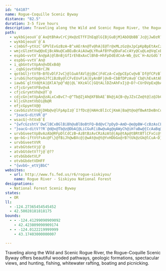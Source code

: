 ```yaml
---
id: "64107"
name: Rogue-Coquille Scenic Byway
distance: "82.5"
duration: 3-5 five hours
description: Traveling along the Wild and Scenic Rogue River, the Rogue-Coquille Scenic Byway offers beautiful wooded pathways, geologic formations, spectacular views, and hunting, fishing, whitewater rafting, boating and picnicking.
path:
  - wykbGjeouV`@`Ax@tBhAvCrCjHx@zETfFIhEq@lG{BjGuBjM}AbDQbBB`Jc@jJwDzR?pDf@zAjBbJjCrFf@UxCJtEjAlCtA~AvBzAhDlB`CQtGZlCfDhFtB~@nG`BhWbBpFhAlKjD~I~DbQnEdFbG|AdDlDhNh@vGAnJ?xHOvFcCpK_EhImA|EFfBpAfF`DzE~@n@VZr@\jAh@rFLfDm@hDJrC|@tCfCdB`Ep@|EG`Jz@`P~@xCdBxClFjEjEtB`ChBlAfBpBhEbIfT|A~BrEhExArCv@zBT`CUxBeAfCwA`CyBtHShGV|Hc@bGm@nSHbFbBdJBZd@jBhOz`@~@nCJR`AhAdAjB|BlBxEpD|Et@bBc@vCmBzCa@zCpBxA?pBg@hBKdDEf@HpJFPCd\JjECb@BxDt@\v@bA~ER`@n@rAz@fChAfCrF`C`B~Cr@p@~@\hIbAhDnBdIlCdCxE~@~DrExI`AfDx@lCxAlBhBlDJhBGtHd@pAvC|Bj@`AZzEtFfWl@vBtChQUjLUlINfD~@dExBjFrCrB`A`EXl@xAjEv@tCvDtJzDbEvBJbA`MBvAn@vG
  - wykbGjeouV`@`A
  - c|mbGf~ytVzC`GPVlEvGzBzA~B^xAErAn@Tv@hA|E@Tr@xMLzGz@xJpCpKpBpEtAxCzBxIpEbWdDdKfCpFtAvAtB~D|C\pEYbEPjRrEtHeAzDgBb@w@pHhAf@d@h@bBnLzLjBxDdA`GTbEeCxVH|ErAfIEzIi@~B]XeAzBG|@^xCiB`GuA|FqCjEmDdJsGzS}@tHq@dJ]pQeBjOeArCyCzD{BlCmJnPcAlD?v@tGzIzDdJvCfBjB?lBw@hEwExD{B|AQx@e@hCjDTbBIzBo@nBiC~CqLhQcIzCeCtAyFvEeD`EwAxDG~CLfBlDpFf@zAAbA}AxDg@jDiAz[LpF^jJg@rCOlDhAbFPpDc@~@iDnBgCzFsAlEKtAa@lA_BvBmApHuC|G}@dC]`F[pE?hFMdEh@tG
  - wmjcGlzmtVw@@oEjBcANu@CaBEuBcAiAUw@LYRuAfBYPu@DaFaCcAYy@Cu@Le@VqCxBu@Ti@GeAaBYQYA_@DcBfAoAd@wA@i@Ma@_@Sm@Ee@@y@VmBx@eCd@sC@mAWeAwEiJw@cAuAaAe@w@_A}FI_BDe@N_@r@eA^_AHiAMkAO_@k@m@mAq@uA_@sA@}CvAsAXy@Gu@YsAeAcBsB_CsBc@_CS_@_CsBS_@_@sAS]{@m@e@mASsBCsBVmBdAsCNw@IiAyAwCe@oCm@oAUUy@QoBJy@QUSQ_@KgAH_Bd@qAr@a@bBQh@q@N}ACy@UeAo@k@cFw@eDoBw@}@qCoA[EsADgAW[?_B\]Ec@_@O]eAuESsIQs@_@g@c@_@_AKg@QeAiCu@}@O_@aBcGQ]c@YsDa@c@c@k@{AF_Ab@{@\kAN}Bp@cFBe@Oy@u@}Aq@[_CEyBs@m@DyBz@yDOoBe@w@T{A|AGpANt@rC`@Ht@Uz@kFfAgDfD_ANkA[wAiBUw@PsA\cB?uBYi@y@cAcCYoD}BmBgFQaKv@cFGyAa@c@kAZgAdBiClCyAvBmA@Ji@~@kBZsAU_A_@Si@BaAl@gFdFsACsAm@eBiAiBuB_CaF_AyByBoCiB[yB@}FdBcCq@oFcD_Bc@oB_CaB{CgDkGy@cBmAkEmAqC{AiD{@uDc@}@cByAa@o@eDiGiAuBiCkCuCmA_C{Ac@c@q@_AYW_A{@eAkAuBuAeA}@YiAk@yK]yAo@g@iB_Am@?aARi@KYm@?mAOkAmD{J_@k@c@[mBm@UWEQ@a@Xm@vAeBzAwCpC}DHw@Ce@Sa@WSi@EYNyBhDqD`Dy@z@yCpEe@nAi@pCCd@JrBKfAu@~@eF`Da@|@WzCe@v@e@RgARuDy@qB?qA^iA~@w@xA_BrBo@jAmAbDYxAeAzJOv@s@xAe@^g@R[DuNLoBp@}@f@c@d@o@`BQrBD`EXdHCv@[f@YL]?}Bg@oHj@]Ho@AoAYmALoBl@_AdA{HrKsA`D}A`Ge@x@mAp@yGx@{ECeAHwGlBmE~A}Gl@sAQsBeAcB[kI_@gJw@uABs@ReB~@sAlAkDfMo@t@_Ad@wEr@cA\aAd@gClCO`@IjAHdHEb@_@bAm@l@{Aj@mCl@y@@sAUcCgA_Aq@gFgFoAq@cASwAEuAFmHhCcANy@B}C_@oCQ_HAqBFwGvAwAIoAe@}BaByAy@y@?cH~A_@@s@OyA_A}ByByCqA]Y_ByCk@m@gAs@_AsB_@{D_@wAoAeDuDmHy@y@_Ai@gEsB{@w@o@eAsA_DSu@KkATaEEmASgA_AoD[yAGy@BiAJy@\yAR}Aj@}GB_B]gK[yAsA_De@oCGkAFmAd@gD^_EhAgH^uMC_B[aEYyAe@wAmF}McB_Dw@eEEuB\uHEwAZsBTy@pBeCjBcEb@_BHy@EwBc@iBoA_Dg@{Dy@sDsCqI{AsCuN_UwBmBkAe@cCe@mCJoATyMpEsEt@_J~BuEb@iAr@s@n@oAvBYRYDy@a@}AwBkAaAm@E{Hf@i@Ge@YiCgC_Aq@cA_@iDe@iB{@sAYm@CsAVsGzBeAPqCDoCIwEJgAGWKyA_BcBsAwBgDoByB_KoGuBqBaDaEoAk@uAMsARaJ`FsA\_CIkKuBy@?o@ZYX}CdF_BrBeL`Gy@x@]j@Qt@G~@LpHIbE[~DY|A_@tAyAxC}C~DsA`DcAtG_@vAmDtHe@rA_@xA_AtGc@vAyArCcE|GeGzMu@bAy@r@gB~@_FfCgSnLuDdD_@f@wBxEgH~FsDlCsBx@iBFyRKgCJuB~AuM|M}AbAmBEmDk@{MKkCa@qEgAiAKoC@i@Pc@XyAzBi@pA_@tAO|BDlBNjAd@nAfBjBTj@LrBId@c@z@wD`EyBdBeA\mC^cFfAaBJsBQw@JwBz@uNjDsEt@cAb@o@t@y@b@y@TyCb@mAD}B^o@R_ErBsBlBwB~Ao@dAi@xD_@tAUxAC~AH~AhAlG?`BIf@[|@wBlByEfI}ChDYt@u@tFYd@_BhCmBjBaAvDOzKa@vCiAX}A|A_@DgFDqIOoAIqH@_D^{l@`QkKlD_CdBw@`AQ`@]rAY~BkAlOmA`H_C`Kg@nAk@hAcD`E}DxF_@dAy@hE_AjHgAfGSn@kApB?x@h@rEbBtEXlDj@xB?x@Yl@sBxBo@dAo@fAoAdDs@xDS`EBx@XdCElAg@fBq@jAwE`E_AjBi@r@eLxE}@n@[h@g@fBOxCQZYJi@My@sAqNc]kBaCoDgDeAe@kCq@gGyCaBMi@DgAXiElBy@p@s@fAe@pA]xAE`BB`BN|A`@hBFd@YfFDbBtA`F?jAUn@cAdBUfA[jD_@tAqCxE_DdEi@nA_@vAO~AD`Bx@zGZxAr@hA|ArA^`ANv@NzACx@Yj@WLm@Bu@QuGqB{QoMuJiH_AiBwBuFuBoM_AmDgDaIo@gAyBeBs@gA_@wAs@{Ge@sAcBkCgD{DgKuFaEkC}MoLmBq@y@Gi@DeAXkGlCyEzCWJ{@Ds@Y_BqAcAa@eAYwDW_Ag@m@q@Uq@Y{AU{Dc@yAo@eAy@w@eA[wE@qUvAeALgA\_Ah@u@~@i@pA]xAGlBNrArA~ChBtI~@lHxChPBx@SjBu@rAg@XaB`@wERmCYmEaAgAKeDVwB@eAE}GoAi@CsAVs@d@Q^y@rDc@nA_@j@c@^e@RuJx@cAb@}DrCiChA}BhBi@RiB^uCRmCtAuH|BoEdAcDtAwD\eATYPmBzBgDdBa@p@s@rAsAfGBxBXtASjDRfArBnGV~D|@pBrFbJr@dAzGnHhBdCrA~CrCnIZvAHlAIlA_D`Ni@lAs@~@cE~BsD`D_M`Iy@x@iBfCi@pAcAjD[f@wIzFc@b@c@z@s@lCkCxEs@dAyBfBs@`A_AlDm@nAeDzDaAfBeBfAqElEuAbCcBbAS^Eb@D`G[~@yBr@o@l@YlBM^}B~A{BxDaClFkCzE}C~DqBrBcBtBaBxD{FpEeAr@y@RY?w@Wg@u@Ie@EsBZmBfCkDrIiOnJiSNgAImCrA}DX{A@mAIy@k@qCc@sAu@aAsBsBsAkEyA{Co@aAYY_Ae@qAWaA_@gFoE_BcAaGaAePgGcCsAyBeBcAk@sAYy@BeARaAf@y@|@k@lAiAxDmAtCo@fAy@|@{@r@cAd@qErAeCdA}B`B}G`GkE~C}FnDeCnAcAZaCLk@AwAYkCeAq@s@qAyB{IoRiAyCgAsDeCwMy@_DcA_CgDgEcEaE_CyAmGqCqC_Bu@m@wDuDoC_EwDuGyBwFyEePoJy]iAcDyAeBoBuAcOoFuAw@mAmAk@}@mAiCsBkGiD{Ls@mA}@g@WQOfCQ|@{@xBkG|Kk@r@wAlAcHjEeAx@wDxEmCbEeApA}@p@y@`@cAPcC?eD]mBAgC^mFfBoExBwAxA_AzAe@pAmCnKsA~DoB`Di@l@aCnBuNzG_VhKu@VwALsD_@s@Vi@l@_B`E_Av@cGrCg@b@cD~GY~@K~@?tIYpBU~@o@lA}AxA}@X_BJmF?aYsDeBOgiAgCcBBiBRiBl@yBzA}BvCyBnDcBvB_CdB}Bt@{MpB}Dx@sC`AyCrAqGpE_TjSqDfEmF`HqVn\_DxD_C|BkEpDsE`DmGdD}WhLgEpCsDlD}ElGiTx[sElGkJfIgHfH}DrCgClAoErAqCb@sCLqMK}GWsASaCs@_CmAqKyGcB{@iA_@_AKsAEcBPiCt@cAj@}@v@aAnAwA~BsJrRgCnDo@l@gAl@kA^mBNoAK_Cs@iM_IiAa@iCe@o_@_BwHMo_@zAmEd@uBj@cDrA}BnAsDnCySlRiBvAsAr@cCr@}@L{Pt@mBRsB^wE~BkL|JcBjBkAnBcAdCiD~D]l@
  - espbG~vvtV`An@pA|@lBnBjGfIrEhBxAxClBhB~HhFpDdEdCnA~Wb_@zC`H~AzGdG`M
  - espbG~vvtV`An@
  - i_qbGntvtVpAn@vDExBd@
  - _cqbGjovtVhBrCJN
  - qotbGl}rtVfB~BfEvDlFJvC}@lGuAfAVl@j@bC|FdCzA~Cv@pCEpCv@vB`Df@fCPzBl@`BhAp@lBP~@Kt@kFzAaBp@JhAR@H\hBEbBc@zBi@hA_A|EqAfCqAjE?lCFbBVv@bBlB~@XlFVpAbApHzIvBjEBzFb@zBd@hAbE~DpBnC
  - irubG|hotVp@nGJfCiBzBy@lCFvEUvFiA|EyAnBF|@vB~CbBfDPzAv@`Cb@\hEvAtAhAvArBfBzClEvKbAnE`EtJlC`F
  - iawbG`gltVd@tA|@XlA?p@^d@|@L`HXzAlC|GQtALlDZnAhFxIj@~D?~CUrDVpEx@bAvDlCb@p@l@PzDaCfDDVD^pAKv@]xCDxDb@zAn@|F
  - cfjcGrymtVFBv@vA
  - cfjcGrymtVh@x@T`@
  - cdjcGn|mtVpAn@zALxCxBvC?~@^Tb@ZjAh@XFBbAE`Bk@jA{B~@yJZsCZe@t@]z@JbCQlGe@zA_@bAcAl@_DBcBgCsJIi@{A}LUiITaBdDsEbCaCl@mBPaERa@f@eApAcAt@kAh@gBp@mDfAcB~@j@zBnG~BfDdCp@pGJlCzAz@?bCiAp@oBbCeEh@aBi@cBgEqEs@iAk@qGJQrAd@bAhAlAh@zAWb@w@h@gDJu@ZuBGcB{DsD{@iA[sC~@kEl@sECmCPcC
  - kljcGhzmtVbDi@b@R
  - efjcGpymtV@@
  - cavbGzshtVn@jDHb@v@lFpApIz@`I?fDc@|HAHcBlIcCjKmA|Ba@t@o@fBwAtDeBnCu@lA}KjHk@`@kA|@SZuA|BAL
  - "}oacG~ditVR`@"
  - wsacG|~htVxB`E
  - "{wfcGzshtV`DwClBCxBGlBiBh@uBlBoBtFQ~Bd@vC?pDyD~AmD~@e@pBW~CcBzAsCLcBlA_Ep@}@hAc@jADl@bACbGZ|@f@PvB]pAtAl@tCf@h@VDlAg@hBy@tD_@LQ~@{Ab@_Eh@cAfBcAhAMtAo@d@cBfBcB~@L^b@?bAYzBsB~DCpAp@hA~@Dv@_@bAc@b@P^hACp@b@zBrCKbCD~BtAzEElAVfAv@l@hBG`Bw@jAuBlC?nAXnA^d@~Fj@`EzAxB`B|G~L"
  - "}oacG~ditV??R`@d@x@Tb@z@DbA{@LiCGuR[iBw@uAg@qAWyCh@iH?aBw@{CcAaBq@cAUmCP}@p@SlERzDe@~@oAbAuBpCgDpFoBzBKvD]bBe@tEkEl@QdD|@fBrBb@RdCw@lFDzBbAbDJlFmCfDcAdADlDLl@BfA]vA_A"
  - urvbGveetVpBvAzAb@RFpDlCdCzB~AzBtBzAvCRzAzAt@|Ap@tAp@tBRtBTlCFxCc@tFOr@K\_CzGuBbG{A`C_@|AGfBE|@Tl@Rl@\pB?@Nx@W|@{@j@gBb@o@Bo@@u@|@EpB?BH^b@lC`@nB
  - qe~bG~iftVtFsAc@F\}@fBiJh@wBXc@|@wAt@o@t@YvHDbGo@rB?tUk@zGk@lCuA~D}@zAcAfDqFdDgI~IwL~C_DpIyDlF{AdDaC^uAw@gE_@u@nCw@\KtBVzGvLlQzHdMvDlHtCzBYfIv@lC~ElBrBlCvAdPxDpB`Bj@pA
  - urvbGveetVVR
  - atvbGtdetVj@`@
  - atvbGtdetV??j@`@??
  - otvbGbdetVLP
  - otvbGbdetVDHFF
  - "{wvbG~_etVjBbC"
websites:
  - url: http://www.fs.fed.us/r6/rogue-siskiyou/
    name: Rogue River - Siskiyou National Forest
designations:
  - National Forest Scenic Byway
states:
  - OR
ll:
  - -124.27365454545452
  - 42.50028181818175
bounds:
  - - -124.41299090909092
    - 42.423809090909174
  - - -124.0122219999999
    - 43.17403000000007

---
```


Traveling along the Wild and Scenic Rogue River, the Rogue-Coquille Scenic Byway offers beautiful wooded pathways, geologic formations, spectacular views, and hunting, fishing, whitewater rafting, boating and picnicking.
